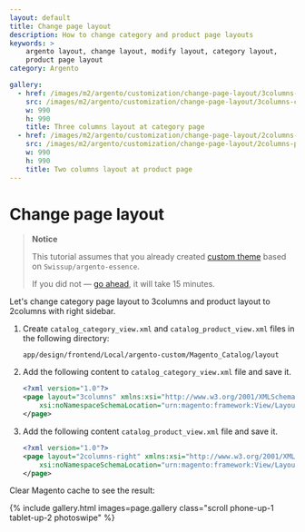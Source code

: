 ```yaml
---
layout: default
title: Change page layout
description: How to change category and product page layouts
keywords: >
    argento layout, change layout, modify layout, category layout,
    product page layout
category: Argento

gallery:
  - href: /images/m2/argento/customization/change-page-layout/3columns-category.png
    src: /images/m2/argento/customization/change-page-layout/3columns-category-small.png
    w: 990
    h: 990
    title: Three columns layout at category page
  - href: /images/m2/argento/customization/change-page-layout/2columns-product.png
    src: /images/m2/argento/customization/change-page-layout/2columns-product-small.png
    w: 990
    h: 990
    title: Two columns layout at product page
---
```


# Change page layout

> **Notice**
>
> This tutorial assumes that you already created [custom theme](../custom-theme/)
> based on `Swissup/argento-essence`.
>
> If you did not &mdash; [go ahead](../custom-theme/), it will take 15 minutes.

Let's change category page layout to 3columns and product layout
to 2columns with right sidebar.

 1. Create `catalog_category_view.xml` and `catalog_product_view.xml` files
    in the following directory:

    ```
    app/design/frontend/Local/argento-custom/Magento_Catalog/layout
    ```

 2. Add the following content to `catalog_category_view.xml` file and save it.

    ```xml
    <?xml version="1.0"?>
    <page layout="3columns" xmlns:xsi="http://www.w3.org/2001/XMLSchema-instance"
        xsi:noNamespaceSchemaLocation="urn:magento:framework:View/Layout/etc/page_configuration.xsd">
    </page>
    ```

 3. Add the following content `catalog_product_view.xml` file and save it.

    ```xml
    <?xml version="1.0"?>
    <page layout="2columns-right" xmlns:xsi="http://www.w3.org/2001/XMLSchema-instance"
        xsi:noNamespaceSchemaLocation="urn:magento:framework:View/Layout/etc/page_configuration.xsd">
    </page>
    ```

Clear Magento cache to see the result:

{% include gallery.html images=page.gallery class="scroll phone-up-1 tablet-up-2 photoswipe" %}
